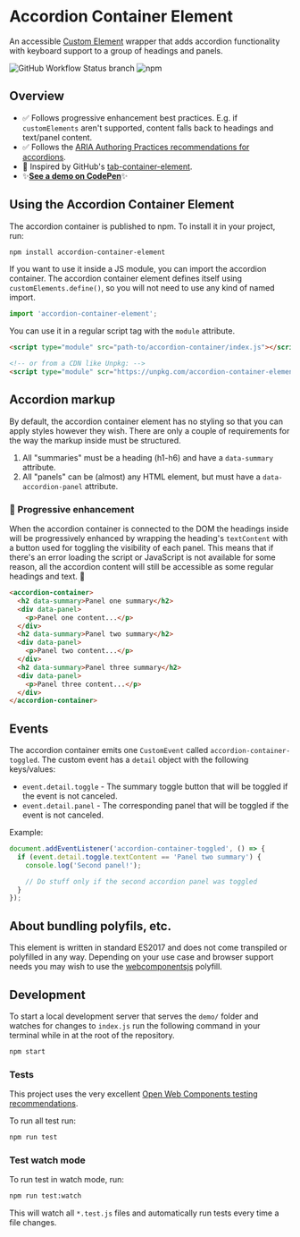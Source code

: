 # Accordion Container Element
An accessible [Custom Element](https://developer.mozilla.org/en-US/docs/Web/Web_Components/Using_custom_elements) wrapper that adds accordion functionality with keyboard support to a group of headings and panels.

![GitHub Workflow Status branch](https://img.shields.io/github/workflow/status/levimcg/accordion-container-element/Node%20CI/master?label=build)
![npm](https://img.shields.io/npm/v/accordion-container-element)

## Overview 
- ✅ Follows progressive enhancement best practices. E.g. if `customElements` aren't supported, content falls back to headings and text/panel content.
- ✅ Follows the [ARIA Authoring Practices recommendations for accordions](https://w3c.github.io/aria-practices/#accordion).
- 🙌 Inspired by GitHub's [tab-container-element](https://github.com/github/tab-container-element).
- ✨[**See a demo on CodePen**](https://codepen.io/levimcg/pen/ZEYapRY)✨

## Using the Accordion Container Element
The accordion container is published to npm. To install it in your project, run:

```bash
npm install accordion-container-element
```

If you want to use it inside a JS module, you can import the accordion container. The accordion container element defines itself using `customElements.define()`, so you will not need to use any kind of named import.

```js
import 'accordion-container-element';
```

You can use it in a regular script tag with the `module` attribute.

```html
<script type="module" src="path-to/accordion-container/index.js"></script>

<!-- or from a CDN like Unpkg: -->
<script type="module" scr="https://unpkg.com/accordion-container-element@latest/index.js?module">
```

## Accordion markup
By default, the accordion container element has no styling so that you can apply styles however they wish. There are only a couple of requirements for the way the markup inside must be structured.

1. All "summaries" must be a heading (h1-h6) and have a `data-summary` attribute.
1. All "panels" can be (almost) any HTML element, but must have a `data-accordion-panel` attribute.

### 💪 Progressive enhancement
When the accordion container is connected to the DOM the headings inside will be progressively enhanced by wrapping the heading's `textContent` with a button used for toggling the visibility of each panel. This means that if there's an error loading the script or JavaScript is not available for some reason, all the accordion content will still be accessible as some regular headings and text. 🙌

```html
<accordion-container>
  <h2 data-summary>Panel one summary</h2>
  <div data-panel>
    <p>Panel one content...</p>
  </div>
  <h2 data-summary>Panel two summary</h2>
  <div data-panel>
    <p>Panel two content...</p>
  </div>
  <h2 data-summary>Panel three summary</h2>
  <div data-panel>
    <p>Panel three content...</p>
  </div>
</accordion-container>
```

## Events
The accordion container emits one `CustomEvent` called `accordion-container-toggled`. The custom event has a `detail` object with the following keys/values:

- `event.detail.toggle` - The summary toggle button that will be toggled if the event is not canceled.
- `event.detail.panel` - The corresponding panel that will be toggled if the event is not canceled.

Example:

```js
document.addEventListener('accordion-container-toggled', () => {
  if (event.detail.toggle.textContent == 'Panel two summary') {
    console.log('Second panel!');

    // Do stuff only if the second accordion panel was toggled
  }
});
```

## About bundling polyfils, etc.
This element is written in standard ES2017 and does not come transpiled or polyfilled in any way. Depending on your use case and browser support needs you may wish to use the [webcomponentsjs](https://github.com/webcomponents/polyfills/tree/master/packages/webcomponentsjs) polyfill.

## Development
To start a local development server that serves the `demo/` folder and watches for changes to `index.js` run the following command in your terminal while in at the root of the repository.

```bash
npm start
```

### Tests
This project uses the very excellent [Open Web Components testing recommendations](https://open-wc.org/testing/).

To run all test run:

```bash
npm run test
```

### Test watch mode
To run test in watch mode, run:

```bash
npm run test:watch
```

This will watch all `*.test.js` files and automatically run tests every time a file changes.